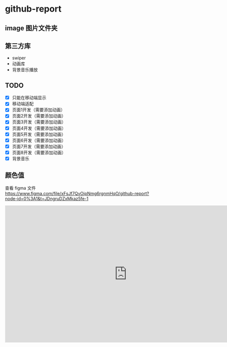 # github-report

## image 图片文件夹

## 第三方库

- swiper
- 动画库
- 背景音乐播放

## TODO

-[x] 只能在移动端显示
-[x] 移动端适配
-[x] 页面1开发（需要添加动画）
-[x] 页面2开发（需要添加动画）
-[x] 页面3开发（需要添加动画）
-[x] 页面4开发（需要添加动画）
-[x] 页面5开发（需要添加动画）
-[x] 页面6开发（需要添加动画）
-[x] 页面7开发（需要添加动画）
-[x] 页面8开发（需要添加动画）
-[x] 背景音乐

## 颜色值

查看 figma 文件 https://www.figma.com/file/xFsJf7QvOjpNmg6rgnmHqO/github-report?node-id=0%3A1&t=JDngruDZxMkaz5fe-1

<iframe style="border: 1px solid rgba(0, 0, 0, 0.1);" width="800" height="450" src="https://www.figma.com/embed?embed_host=share&url=https%3A%2F%2Fwww.figma.com%2Ffile%2FxFsJf7QvOjpNmg6rgnmHqO%2Fgithub-report%3Fnode-id%3D0%253A1%26t%3DJDngruDZxMkaz5fe-1" allowfullscreen></iframe>
